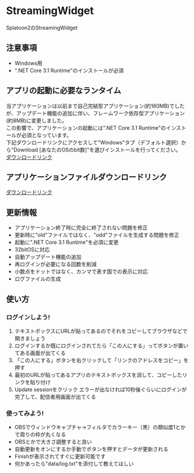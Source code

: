 # StreamingWidget
Splatoon2のStreamingWidget

## 注意事項
- Windows用
- ".NET Core 3.1 Runtime"のインストールが必須

## アプリの起動に必要なランタイム
当アプリケーションは以前まで自己完結型アプリケーション(約160MB)でしたが、アップデート機能の追加に伴い、フレームワーク依存型アプリケーション(約8MB)に変更しました。  
この影響で、アプリケーションの起動には".NET Core 3.1 Runtime"のインストールが必須となっています。  
下記ダウンロードリンクにアクセスして"Windows"タブ（デフォルト選択）から"Download [あなたのOSのbit数]"を選びインストールを行ってください。  
[ダウンロードリンク](https://dotnet.microsoft.com/download/dotnet-core/current/runtime)

## アプリケーションファイルダウンロードリンク
[ダウンロードリンク](https://github.com/boomxch/StreamingWidget/raw/master/Splatoon2StreamingWidget.exe)

## 更新情報
- アプリケーション終了時に完全に終了されない問題を修正
- 更新時に"old"ファイルではなく、"odd"ファイルを生成する問題を修正
- 起動に".NET Core 3.1 Runtime"を必須に変更
- 32bitOSに対応
- 自動アップデート機能の追加
- 再ログインが必要になる回数を削減
- 小数点をドットではなく、カンマで表す国での表示に対応
- ログファイルの生成

## 使い方

### ログインしよう!
1. テキストボックスにURLが貼ってあるのでそれをコピーしてブラウザなどで開きましょう  
2. ログインするか既にログインされてたら「この人にする」ってボタンが置いてある画面が出てくる  
3. 「この人にする」ボタンを右クリックして「リンクのアドレスをコピー」を押す  
4. 最初のURLが貼ってあるアプリのテキストボックスを消して、コピーしたリンクを貼り付け  
5. Update sessionをクリック エラーが出なければ10秒後ぐらいにログインが完了して、配信者用画面が出てくる

### 使ってみよう!
- OBSでウィンドウキャプチャ→フィルタでカラーキー（黒）の類似度1とかで周りの枠が丸くなる
- OBSとかで大きさ調整すると良い
- 自動更新をオンにするか手動でボタンを押すとデータが更新される
- Finishが表示されてすぐに更新可能です
- 何かあったら"data/log.txt"を添付して教えてほしい